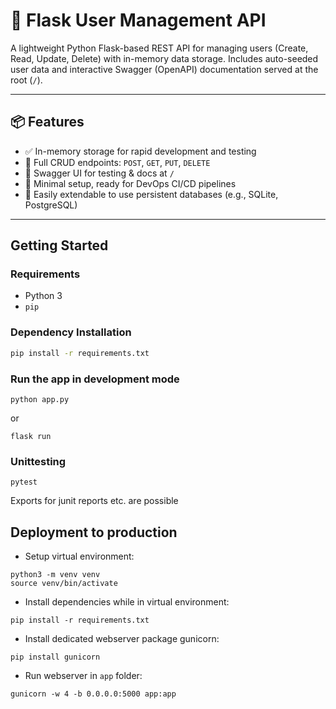 # 🧩 Flask User Management API

A lightweight Python Flask-based REST API for managing users (Create, Read, Update, Delete) with in-memory data storage. Includes auto-seeded user data and interactive Swagger (OpenAPI) documentation served at the root (`/`).

---

## 📦 Features

- ✅ In-memory storage for rapid development and testing  
- 🔄 Full CRUD endpoints: `POST`, `GET`, `PUT`, `DELETE`  
- 🧪 Swagger UI for testing & docs at `/` 
- 🚀 Minimal setup, ready for DevOps CI/CD pipelines  
- 🧰 Easily extendable to use persistent databases (e.g., SQLite, PostgreSQL)

---

## Getting Started

### Requirements

- Python 3
- `pip`

### Dependency Installation

```bash
pip install -r requirements.txt
```

### Run the app in development mode
```
python app.py
```
or
```
flask run
```

### Unittesting
```
pytest
```
Exports for junit reports etc. are possible

## Deployment to production
- Setup virtual environment:
```
python3 -m venv venv
source venv/bin/activate
```
- Install dependencies while in virtual environment:
```
pip install -r requirements.txt
```
- Install dedicated webserver package gunicorn:
```
pip install gunicorn
```
- Run webserver in `app` folder:
```
gunicorn -w 4 -b 0.0.0.0:5000 app:app
```
